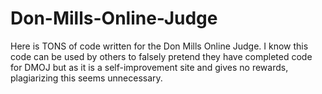 # Don-Mills-Online-Judge
Here is TONS of code written for the Don Mills Online Judge. I know this code can be used by others to falsely 
pretend they have completed code for DMOJ but as it is a self-improvement site and gives no rewards, plagiarizing 
this seems unnecessary.
